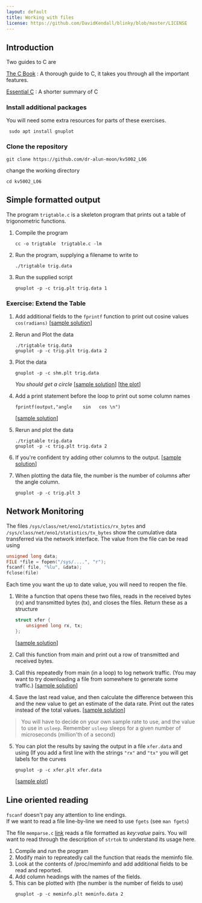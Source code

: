 ```yaml
---
layout: default
title: Working with files
license: https://github.com/DavidKendall/blinky/blob/master/LICENSE
---
```


## Introduction
Two guides to C are

[The C Book](assets/ra/thecbook.pdf)
: A thorough guide to C, it takes you through all the important features.

[Essential C](assets/ra/EssentialC.pdf)
: A shorter summary of C

### Install additional packages
You will need some extra resources for parts of these exercises.

```
 sudo apt install gnuplot
```

### Clone the repository
```
git clone https://github.com/dr-alun-moon/kv5002_L06
```
change the working directory
```
cd kv5002_L06
```

## Simple formatted output

The program `trigtable.c` is a skeleton program that prints out a table of 
trigonometric functions.

1. Compile the program
	```
	cc -o trigtable  trigtable.c -lm 
	```

2. Run the program, supplying a filename to write to 
	```
	./trigtable trig.data
	```

3. Run the supplied script
	```
	gnuplot -p -c trig.plt trig.data 1
	```

### Exercise: Extend the Table
1. Add additional fields to the `fprintf` function to print out cosine values
`cos(radians)`
[[sample
solution](https://gist.github.com/dr-alun-moon/c70f3a30085dc7ab80f69853ddded74b)]

2. Rerun and Plot the data
	```
	./trigtable trig.data
	gnuplot -p -c trig.plt trig.data 2
	```
3. Plot the data
	```
	gnuplot -p -c shm.plt trig.data
	```
	_You should get a circle_
    [[sample
solution](https://gist.github.com/dr-alun-moon/c70f3a30085dc7ab80f69853ddded74b)]
[[the
plot](https://gist.github.com/dr-alun-moon/c70f3a30085dc7ab80f69853ddded74b#gistcomment-2855293)]

4. Add a print statement before the loop to print out some column names
	```
	fprintf(output,"angle    sin   cos \n")
	```
    [[sample
solution](https://gist.github.com/dr-alun-moon/c70f3a30085dc7ab80f69853ddded74b)]

5. Rerun and plot the data
	```
	./trigtable trig.data
	gnuplot -p -c trig.plt trig.data 2
	```
6. If you're confident try adding other columns to the output.
   [[sample
solution](https://gist.github.com/dr-alun-moon/0014c491e74baa2ba3b08b79b3b9a7f1)]

7. When plotting the data file, the number is the number of columns
   after the angle column.
	```
	gnuplot -p -c trig.plt 3
	```

## Network Monitoring
The files  `/sys/class/net/eno1/statistics/rx_bytes` and
`/sys/class/net/eno1/statistics/tx_bytes` show the cumulative data
transferred via the network interface.  The value from the file can be read
using 

```c
unsigned long data;
FILE *file = fopen("/sys/....", "r");
fscanf( file, "%lu", &data);
fclose(file)
```
Each time you want the up to date value, you will need to reopen the file.


1. Write a function that opens these two files, reads in the received bytes
   (rx) and transmitted bytes (tx), and closes the files.  Return these as a structure
	```c
	struct xfer {
		unsigned long rx, tx;
	};
    ```
	[[sample
solution](https://gist.github.com/dr-alun-moon/9de462f203e98b8fb233e1638e37ea70)]

2. Call this function from main and print out a row of transmitted and
   received bytes.

3. Call this repeatedly from main (in a loop) to log network traffic.
   (You may want to try downloading a file from somewhere to generate some
	traffic.)
	[[sample
solution](https://gist.github.com/dr-alun-moon/a873ee2d7b71fc995d4142e5a8a4abe1)]

4. Save the last read value, and then calculate the difference between this
   and the new value to get an estimate of the data rate.   Print out the
	rates  instead of the total values.
	[[sample
solution](https://gist.github.com/dr-alun-moon/a70859680f4f24d2365d225c475098ca)]

> You will have to decide on your own sample rate to use, and the value to use
> in `usleep`.  Remember `usleep` sleeps for a given number of microseconds
> (million'th of a second)

5. You can plot the results by saving the output in a file `xfer.data` and
   using (If you add a first line with the strings `"rx"` and `"tx"` you will
get labels for the curves
	```
	gnuplot -p -c xfer.plt xfer.data
	```
	[[sample
plot](https://gist.github.com/dr-alun-moon/a70859680f4f24d2365d225c475098ca#gistcomment-2856311)]

## Line oriented reading
`fscanf`  doesn't pay any attention to line endings.  
If we want to read a file line-by-line we need to use `fgets`
(see `man fgets`)

The file `memparse.c`
[link](https://github.com/dr-alun-moon/kv5002_L06/blob/master/memparse.c) 
reads a file formatted as _key_:_value_ pairs.
You will want to read through the description of `strtok` to understand its
usage here.

1. Compile and run the program
2. Modify main to repreatedly call the function that reads the meminfo file.
3. Look at the contents of /proc/meminfo and add additional fields to be read and
    reported.
4. Add column headings with the names of the fields.
5. This can be plotted with (the number is the number of fields to use)
    ```
    gnuplot -p -c meminfo.plt meminfo.data 2
    ```

